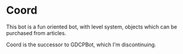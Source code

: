 # Coord

This bot is a fun oriented bot, with level system, objects which can be purchased from articles.

Coord is the successor to GDCPBot, which I'm discontinuing.